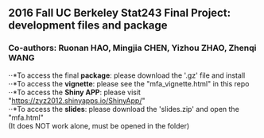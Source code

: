 ## 2016 Fall UC Berkeley Stat243 Final Project: development files and package <br />
### Co-authors: Ruonan HAO, Mingjia CHEN, Yizhou ZHAO, Zhenqi WANG <br />
⋅⋅*To access the final **package**: please download the '.gz' file and install <br />
⋅⋅*To access the **vignette**: please see the "mfa_vignette.html" in this repo <br />
⋅⋅*To access the **Shiny APP**: please visit "https://zyz2012.shinyapps.io/ShinyApp/" <br />
⋅⋅*To access the **slides**: please download the 'slides.zip' and open the "mfa.html" <br />
(It does NOT work alone, must be opened in the folder) <br />

